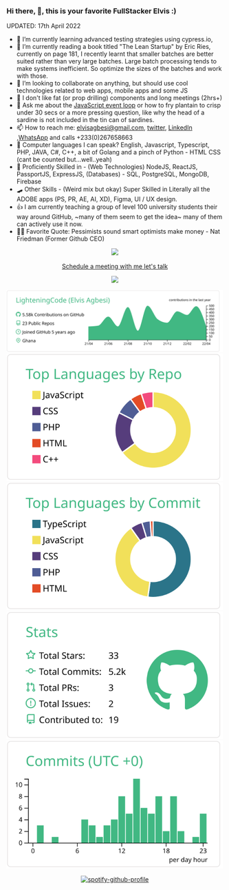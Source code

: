### Hi there, 👋, this is your favorite FullStacker Elvis :)

UPDATED: 17th April 2022

- 🔭 I’m currently learning advanced testing strategies using cypress.io,
- 🌱 I’m currently reading a book titled "The Lean Startup" by Eric Ries, currently on page 181, I recently learnt that smaller batches are better suited rather than very large batches. Large batch processing tends to make systems inefficient. So optimize the sizes of the batches and work with those.
- 👯 I’m looking to collaborate on anything, but should use cool technologies related to web apps, mobile apps and some JS 
- 🤔 I don't like fat (or prop drilling) components and long meetings (2hrs+) 
- 💬 Ask me about the <a href="https://youtu.be/8aGhZQkoFbQ">JavaScript event loop</a>  or how to fry plantain to crisp under 30 secs or a more pressing question, like why the head of a sardine is not included in the tin can of sardines.
- 📫 How to reach me: elvisagbesi@gmail.com, [twitter](https://twitter.com/ben__elvis), [LinkedIn](https://www.linkedin.com/in/elvis-agbesi-81b615171/) ,[WhatsApp](https://wa.me/+233267658663) and calls +233(0)267658663 
- 🦾 Computer languages I can speak? English, Javascript, Typescript, PHP, JAVA, C#, C++, a bit of Golang and a pinch of Python - HTML CSS (cant be counted but...well..yeah)
- 🌌 Proficiently Skilled in - (Web Technologies) NodeJS, ReactJS, PassportJS, ExpressJS, (Databases) - SQL, PostgreSQL, MongoDB, Firebase
- 🛹 Other Skills - (Weird mix but okay) Super Skilled in Literally all the ADOBE apps (PS, PR, AE, AI, XD), Figma, UI / UX design.
- 👍 I am currently teaching a group of level 100 university students their way around GitHub, ~many of them seem to get the idea~ many of them can actively use it now.
- 🐱‍👤 Favorite Quote: Pessimists sound smart optimists make money - Nat Friedman (Former Github CEO)

<div align="center">

<a href="/">
  <img src="http://github-readme-streak-stats.herokuapp.com?user=LighteningCode&theme=vue&hide_border=true" />
</a>
  
<div>
  <a href="https://calendly.com/elvisagbesi/30min">
    <p>Schedule a meeting with me let's talk</p>
  <img width="150px" src="https://careers.calendly.com/media/b33hplzq/untitled-1600-x-300-px-new.png?anchor=center&mode=crop&width=1200&height=630&mode=crop&quality=75" />
</a>
  </div>

[![](https://raw.githubusercontent.com/LighteningCode/summary-cards/master/profile-summary-card-output/vue/0-profile-details.svg)](https://github.com/vn7n24fzkq/github-profile-summary-cards)
[![](https://raw.githubusercontent.com/LighteningCode/summary-cards/master/profile-summary-card-output/vue/1-repos-per-language.svg)](https://github.com/vn7n24fzkq/github-profile-summary-cards) [![](https://raw.githubusercontent.com/LighteningCode/summary-cards/master/profile-summary-card-output/vue/2-most-commit-language.svg)](https://github.com/vn7n24fzkq/github-profile-summary-cards)
[![](https://raw.githubusercontent.com/LighteningCode/summary-cards/master/profile-summary-card-output/vue/3-stats.svg)](https://github.com/vn7n24fzkq/github-profile-summary-cards) [![](https://raw.githubusercontent.com/LighteningCode/summary-cards/master/profile-summary-card-output/vue/4-productive-time.svg)](https://github.com/vn7n24fzkq/github-profile-summary-cards)


  [![spotify-github-profile](https://spotify-github-profile.vercel.app/api/view?uid=31ugqngbwfo7jn73yqjx4unxbaem&cover_image=true&theme=default)](https://github.com/kittinan/spotify-github-profile)
  
</div>

